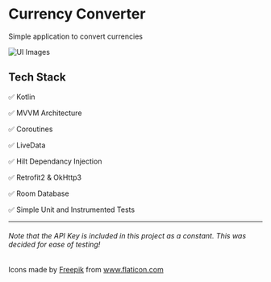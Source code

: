 # Currency Converter
Simple application to convert currencies

![UI Images](https://i.imgur.com/RvYxbMj.png)

## Tech Stack
✅ Kotlin

✅ MVVM Architecture

✅ Coroutines

✅ LiveData

✅ Hilt Dependancy Injection

✅ Retrofit2 & OkHttp3 

✅ Room Database

✅ Simple Unit and Instrumented Tests


---

###### Note that the API Key is included in this project as a constant. This was decided for ease of testing!

<div>Icons made by <a href="https://www.flaticon.com/authors/freepik" title="Freepik">Freepik</a> from <a href="https://www.flaticon.com/" title="Flaticon">www.flaticon.com</a></div>
